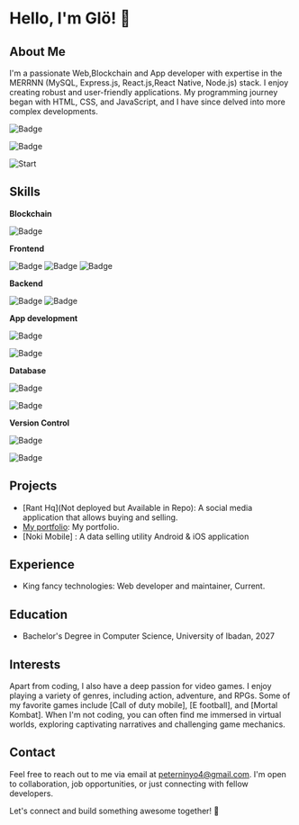 # Hello, I'm Glö! 👋

## About Me
I'm a passionate Web,Blockchain and App developer with expertise in the MERRNN (MySQL, Express.js, React.js,React Native, Node.js) stack. I enjoy creating robust and user-friendly applications.
My programming journey began with HTML, CSS, and JavaScript, and I have since delved into more complex developments.

![Badge](https://hits.seeyoufarm.com/api/count/incr/badge.svg?url=https%3A%2F%2Fgithub.com%2Fgloriouspete%2Fhit-counter)


![Badge](https://github-readme-streak-stats.herokuapp.com/?user=gloriouspete&theme=algolia)


![Start](https://github-readme-stats-git-masterrstaa-rickstaa.vercel.app/api?username=gloriouspete&theme=radical)


## Skills
**Blockchain**

 ![Badge](https://img.shields.io/badge/SOLIDITY-ffffff?style=for-the-badge&logo=solidity&logoColor=black)
 
**Frontend** 

![Badge](https://img.shields.io/badge/Css3-1572b6?style=for-the-badge&logo=css3)
![Badge](https://img.shields.io/badge/Javascript-yellow?style=for-the-badge&logo=javascript)
![Badge](https://img.shields.io/badge/ReactJS-202321?style=for-the-badge&logo=react)

**Backend** 

![Badge](https://img.shields.io/badge/NodeJS-white?style=for-the-badge&logo=nodedotjs)
![Badge](https://img.shields.io/badge/ExpressJS-black?style=for-the-badge&logo=express)

**App development**

![Badge](https://img.shields.io/badge/REACT_NATIVE-20232a?style=for-the-badge&logo=react)

![Badge](https://img.shields.io/badge/Expo-white?style=for-the-badge&logo=expo&logoColor=black)

**Database**

![Badge](https://img.shields.io/badge/MySQL-005c84?style=for-the-badge&logo=mysql)

![Badge](https://img.shields.io/badge/Mongo_DB-4ea94b?style=for-the-badge&logo=mongodb&logoColor=white)


**Version Control**

![Badge](https://img.shields.io/badge/GIT-red?style=for-the-badge&logo=git)

![Badge](https://img.shields.io/badge/GITHUB-black?style=for-the-badge&logo=github)


## Projects
- [Rant Hq](Not deployed but Available in Repo): A social media application that allows buying and selling.
- [My portfolio](https://baddestglo.vercel.app): My portfolio.
- [Noki Mobile] : A data selling utility Android & iOS application

## Experience
- King fancy technologies: Web developer and maintainer, Current.


## Education
- Bachelor's Degree in Computer Science, University of Ibadan, 2027

## Interests
Apart from coding, I also have a deep passion for video games. I enjoy playing a variety of genres, including action, adventure, and RPGs. Some of my favorite games include [Call of duty mobile], [E football], and [Mortal Kombat]. When I'm not coding, you can often find me immersed in virtual worlds, exploring captivating narratives and challenging game mechanics.

## Contact
Feel free to reach out to me via email at peterninyo4@gmail.com. I'm open to collaboration, job opportunities, or just connecting with fellow developers.

Let's connect and build something awesome together! 🚀
